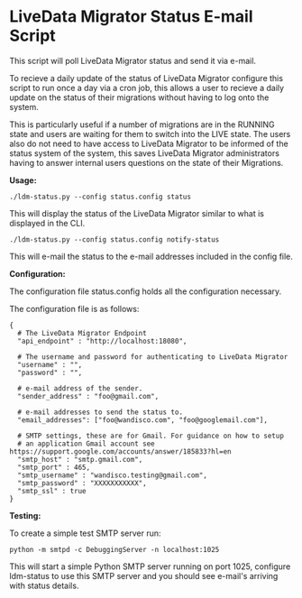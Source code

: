 # LiveData Migrator Status E-mail Script

This script will poll LiveData Migrator status and send it via e-mail.

To recieve a daily update of the status of LiveData Migrator configure
this script to run once a day via a cron job, this allows a user
to recieve a daily update on the status of their migrations without having
to log onto the system. 

This is particularly useful if a number of migrations
are in the RUNNING state and users are waiting for them to switch into 
the LIVE state. The users also do not need to have access to
LiveData Migrator to be informed of the status system of the system, this
saves LiveData Migrator administrators having to answer internal users
questions on the state of their Migrations.

**Usage:**

    ./ldm-status.py --config status.config status

This will display the status of the LiveData Migrator similar to what is displayed in the CLI.

    ./ldm-status.py --config status.config notify-status

This will e-mail the status to the e-mail addresses included in the config file.

**Configuration:**

The configuration file status.config holds all the configuration necessary.

The configuration file is as follows:

    {
      # The LiveData Migrator Endpoint
      "api_endpoint" : "http://localhost:18080",

      # The username and password for authenticating to LiveData Migrator
      "username" : "",
      "password" : "",

      # e-mail address of the sender.
      "sender_address" : "foo@gmail.com",

      # e-mail addresses to send the status to.
      "email_addresses": ["foo@wandisco.com", "foo@googlemail.com"],

      # SMTP settings, these are for Gmail. For guidance on how to setup
      # an application Gmail account see https://support.google.com/accounts/answer/185833?hl=en
      "smtp_host" : "smtp.gmail.com",
      "smtp_port" : 465,
      "smtp_username" : "wandisco.testing@gmail.com",
      "smtp_password" : "XXXXXXXXXXX",
      "smtp_ssl" : true
    }


**Testing:**

To create a simple test SMTP server run:

    python -m smtpd -c DebuggingServer -n localhost:1025

This will start a simple Python SMTP server running on port 1025,
configure ldm-status to use this SMTP server and you should see
e-mail's arriving with status details.

